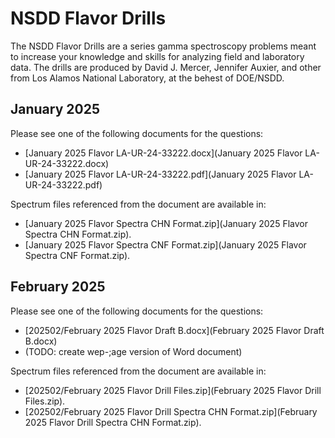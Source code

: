 # NSDD Flavor Drills

The NSDD Flavor Drills are a series gamma spectroscopy problems meant to increase your knowledge and skills for analyzing field and laboratory data.  The drills are produced by David J. Mercer, Jennifer Auxier, and other from Los Alamos National Laboratory, at the behest of DOE/NSDD.

## January 2025
Please see one of the following documents for the questions:
* [January 2025 Flavor LA-UR-24-33222.docx](January 2025 Flavor LA-UR-24-33222.docx)
* [January 2025 Flavor LA-UR-24-33222.pdf](January 2025 Flavor LA-UR-24-33222.pdf)

Spectrum files referenced from the document are available in:
* [January 2025 Flavor Spectra CHN Format.zip](January 2025 Flavor Spectra CHN Format.zip).
* [January 2025 Flavor Spectra CNF Format.zip](January 2025 Flavor Spectra CNF Format.zip).


## February 2025
Please see one of the following documents for the questions:
* [202502/February 2025 Flavor Draft B.docx](February 2025 Flavor Draft B.docx)
* (TODO: create wep-;age version of Word document)

Spectrum files referenced from the document are available in:
* [202502/February 2025 Flavor Drill Files.zip](February 2025 Flavor Drill Files.zip).
* [202502/February 2025 Flavor Drill Spectra CHN Format.zip](February 2025 Flavor Drill Spectra CHN Format.zip).
